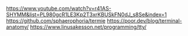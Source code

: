 https://www.youtube.com/watch?v=r41AS-SHYMM&list=PL980gcR1LE3Kp2T3xrKBUSkFN0dJ_s8Se&index=1
https://github.com/sphaerophoria/termie
https://poor.dev/blog/terminal-anatomy/
https://www.linusakesson.net/programming/tty/
